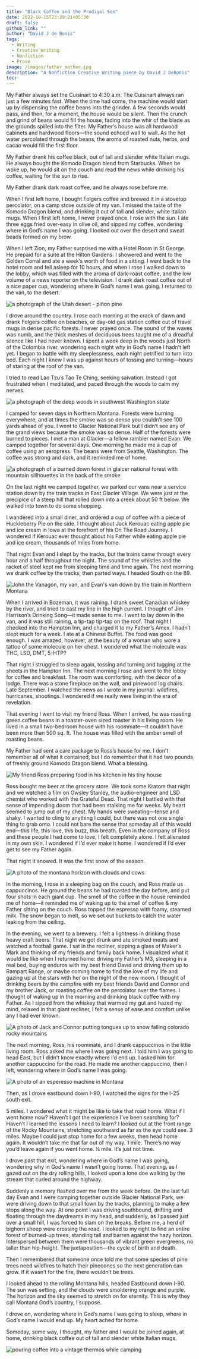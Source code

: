 ```yaml
---
title: "Black Coffee and the Prodigal Son"
date: 2022-10-15T23:29:21+05:30
draft: false
github_link: ""
author: "David J de Bonis"
tags:
  - Writing
  - Creative Writing
  - Nonfiction
  - Prose
image: /images/father_mother.jpg
description: "A Nonfiction Creative Writing piece by David J DeBonis"
toc:
---
```


My Father always set the Cuisinart to 4:30 a.m. The Cuisinart always ran just a few minutes fast. When the time had come, the machine would start up by dispensing the coffee beans into the grinder. A few seconds would pass, and then, for a moment, the house would be silent. Then the crunch and grind of beans would fill the house, fading into the whir of the blade as the grounds spilled into the filter. My Father’s house was all hardwood cabinets and hardwood floors—the sound echoed wall to wall. As the hot water percolated through the beans, the aroma of roasted nuts, herbs, and cacao would fill the first floor.

My Father drank his coffee black, out of tall and slender white Italian mugs. He always bought the Komodo Dragon blend from Starbucks. When he woke up, he would sit on the couch and read the news while drinking his coffee, waiting for the sun to rise. 

My Father drank dark roast coffee, and he always rose before me. 

When I first left home, I bought Folgers coffee and brewed it in a stovetop percolator, on a camp stove outside of my van. I missed the taste of the Komodo Dragon blend, and drinking it out of tall and slender, white Italian mugs. When I first left home, I never prayed once. I rose with the sun. I ate three eggs fried over-easy in olive oil, and sipped my coffee, wondering where in God’s name I was going. I looked out over the desert and sweat beads formed on my brow.

When I left Zion, my Father surprised me with a Hotel Room in St George. He prepaid for a suite at the Hilton Gardens. I showered and went to the Golden Corral and ate a week’s worth of food in a sitting. I went back to the hotel room and fell asleep for 10 hours, and when I rose I walked down to the lobby, which was filled with the aroma of dark-roast coffee, and the low volume of a news reporter on the television. I drank dark roast coffee out of a nice paper cup, wondering where in God’s name I was going. I returned to the van, to the desert. 

![a photograph of the Utah desert - piñon pine](/images/moab_utah_landscape.jpg)

I drove around the country. I rose each morning at the crack of dawn and drank Folgers coffee on beaches, or day-old gas station coffee out of travel mugs in dense pacific forests. I never prayed once. The sound of the waves was numb, and the thick meshes of deciduous trees taught me of a dreadful silence like I had never known. I spent a week deep in the woods just North of the Colombia river, wondering each night why in God’s name I hadn’t left yet. I began to battle with my sleeplessness, each night petrified to turn into bed. Each night I knew I was up against hours of tossing and turning—hours of staring at the roof of the van. 

I tried to read Lao Tzu’s Tao Te Ching, seeking salvation. Instead I got frustrated when I meditated, and paced through the woods to calm my nerves. 

![a photograph of the deep woods in southwest Washington state](/images/washington_woods.jpg)

I camped for seven days in Northern Montana. Forests were burning everywhere, and at times the smoke was so dense you couldn’t see 100 yards ahead of you. I went to Glacier National Park but I didn’t see any of the grand views because the smoke was so dense. Half of the forests were burned to pieces. I met a man at Glacier—a fellow rambler named Evan. We camped together for several days. One morning he made me a cup of coffee using an aeropress. The beans were from Seattle, Washington. The coffee was strong and dark, and it reminded me of home.

![a photograph of a burned down forest in glaicer national forest with mountain sillhouettes in the back of the smoke](/images/glaicer_fire.jpg)

On the last night we camped together, we parked our vans near a service station down by the train tracks in East Glacier Village. We were just at the precipice of a steep hill that rolled down into a creek about 50 ft below. We walked into town to do some shopping.

I wandered into a small diner, and ordered a cup of coffee with a piece of Huckleberry Pie on the side. I thought about Jack Kerouac eating apple pie and ice cream in Iowa at the forefront of his On The Road Journey. I wondered if Kerouac ever thought about his Father while eating apple pie and ice cream, thousands of miles from home.

That night Evan and I slept by the tracks, but the trains came through every hour and a half throughout the night. The sound of the whistles and the racket of steel kept me from sleeping time and time again. The next morning we drank coffee by the tracks, then parted ways. I headed South on the 89.

![John the Vanagon, my van, and Evan's van down by the train in Northern Montana](/images/vans_by_train.jpg)

When I arrived in Bozeman, it was raining. I drank sweet Canadian whiskey by the river, and tried to cast my line in the high current. I thought of Jim Harrison’s Drinking Song—it made sense to me. I went to lay down in the van, and it was still raining, a tip-tap tip-tap on the roof. That night I checked into the Hampton Inn, and charged it to my Father’s Amex. I hadn’t slept much for a week. I ate at a Chinese Buffet. The food was good enough. I was amazed, however, at the beauty of a woman who wore a tattoo of some molecule on her chest. I wondered what the molecule was: THC, LSD, DMT, 5-HTP? 

That night I struggled to sleep again, tossing and turning and tugging at the sheets in the Hampton Inn. The next morning I rose and went to the lobby for coffee and breakfast. The room was comforting, with the décor of a lodge. There was a stone fireplace on the wall, and pinewood log chairs. Late September. I watched the news as I wrote in my journal: wildfires, hurricanes, shootings. I wondered if we really were living in the era of revelation.

That evening I went to visit my friend Ross. When I arrived, he was roasting green coffee beans in a toaster-oven sized roaster in his living room. He lived in a small two-bedroom house with his roommate—it couldn’t have been more than 500 sq. ft. The house was filled with the amber smell of roasting beans.

My Father had sent a care package to Ross’s house for me. I don’t remember all of what it contained, but I do remember that it had two pounds of freshly ground Komodo Dragon blend. What a blessing.

![My friend Ross preparing food in his kitchen in his tiny house](/images/ross_montana.jpg)

Ross bought me beer at the grocery store. We took some Kratom that night and we watched a film on Owsley Stanley, the audio-engineer and LSD chemist who worked with the Grateful Dead. That night I battled with that sense of impending doom that had been stalking me for weeks. My heart seemed to jump out of my chest. My hands were sweating—tense and shaky. I wanted to cling to anything I could, but there was not one single thing to grab onto. I could not bare the sense that someday all of this would end—this life, this love, this buzz, this breath. Even in the company of Ross and these people I had come to love, I felt completely alone. I felt alienated in my own skin. I wondered if I’d ever make it home. I wondered if I’d ever get to see my Father again.

That night it snowed. It was the first snow of the season. 

![A photo of the montana horizon with clouds and cows](/images/montana_horizon_faded.jpg)

In the morning, I rose in a sleeping bag on the couch, and Ross made us cappuccinos. He ground the beans he had roasted the day before, and put four shots in each giant cup. The smell of the coffee in the house reminded me of home—it reminded me of waking up to the smell of coffee & my Father sitting on the couch. Ross topped the espresso with foamy, steamed milk. The snow began to melt, so we set out buckets to catch the water leaking from the ceiling.

In the evening, we went to a brewery. I felt a lightness in drinking those heavy craft beers. That night we got drunk and ate smoked meats and watched a football game. I sat in the recliner, sipping a glass of Maker’s Mark and thinking of my friends and family back home. I visualized what it would be like when I returned home: driving my Father’s M3, sleeping in a real bed, buying enduros with my best friend David and driving them up to Rampart Range, or maybe coming home to find the love of my life and gazing up at the stars with her on the night of the new moon. I thought of drinking beers by the campfire with my best friends David and Connor and my brother Jack, or roasting coffee on the percolator over the flames. I thought of waking up in the morning and drinking black coffee with my Father. As I sipped from the whiskey that warmed my gut and hazed my mind, relaxed in that giant recliner, I felt a sense of ease and comfort unlike any I had ever known. 

![A photo of Jack and Connor putting tongues up to snow falling colorado rocky mountains](/images/jack_connor_snow.jpg)

The next morning, Ross, his roommate, and I drank cappuccinos in the little living room. Ross asked me where I was going next. I told him I was going to head East, but I didn’t know exactly where I’d end up. I asked him for another cappuccino for the road. He made me another cappuccino, then I left, wondering where in God’s name I was going. 

![A photo of an esperesso machine in Montana](/images/coffee_maker.jpg)

Then, as I drove eastbound down I-90, I watched the signs for the I-25 south exit.

5 miles. I wondered what it might be like to take that road home. What if I went home now? Haven’t I got the experience I’ve been searching for? Haven’t I learned the lessons I need to learn? I looked out at the front range of the Rocky Mountains, stretching southward as far as the eye could see. 3 miles. Maybe I could just stop home for a few weeks, then head home again. It wouldn’t take me that far out of my way. 1 mile. There’s no way you’d leave again if you went home. ¼ mile. It’s just not time.

I drove past that exit, wondering where in God’s name I was going, wondering why in God’s name I wasn’t going home. That evening, as I gazed out on the dry rolling hills, I looked upon a lone doe walking by the stream that curled around the highway.

Suddenly a memory flashed over me from the week before. On the last full day Evan and I were camping together outside Glacier National Park, we were driving down to that small town by the tracks, planning to make a few stops along the way. At one point I was driving southbound, drifting and floating through the daydreams in my head, and suddenly, as I passed just over a small hill, I was forced to slam on the breaks. Before me, a herd of bighorn sheep were crossing the road. I looked to my right to find an entire forest of burned-up trees, standing tall and barren against the hazy horizon. Interspersed between them were thousands of vibrant green evergreens, no taller than hip-height. The juxtaposition—the cycle of birth and death.

Then I remembered that someone once told me that some species of pine trees need wildfires to hatch their pinecones so the next generation can grow. If it wasn’t for the fire, there wouldn’t be trees. 

I looked ahead to the rolling Montana hills, headed Eastbound down I-90. The sun was setting, and the clouds were smoldering orange and purple. The horizon and the sky seemed to stretch on for eternity. This is why they call Montana God’s country, I suppose.

I drove on, wondering where in God’s name I was going to sleep, where in God’s name I would end up. My heart ached for home.

Someday, some way, I thought, my father and I would be joined again, at home, drinking black coffee out of tall and slender white Italian mugs.

![pouring coffee into a vintage thermos while camping](/images/coffee_camping.jpg)